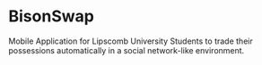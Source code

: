 # BisonSwap
Mobile Application for Lipscomb University Students to trade their possessions automatically in a social network-like environment.
